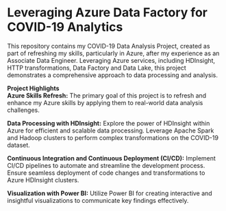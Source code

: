 # Leveraging Azure Data Factory for COVID-19 Analytics
This repository contains my COVID-19 Data Analysis Project, created as part of refreshing my skills, particularly in Azure, after my experience as an Associate Data Engineer. Leveraging Azure services, including HDInsight, HTTP transformations, Data Factory and Data Lake, this project demonstrates a comprehensive approach to data processing and analysis.

**Project Highlights**<br>
**Azure Skills Refresh:** 
The primary goal of this project is to refresh and enhance my Azure skills by applying them to real-world data analysis challenges.

**Data Processing with HDInsight:**
Explore the power of HDInsight within Azure for efficient and scalable data processing. Leverage Apache Spark and Hadoop clusters to perform complex transformations on the COVID-19 dataset.

**Continuous Integration and Continuous Deployment (CI/CD):**
Implement CI/CD pipelines to automate and streamline the development process. Ensure seamless deployment of code changes and transformations to Azure HDInsight clusters.

**Visualization with Power BI:** 
Utilize Power BI for creating interactive and insightful visualizations to communicate key findings effectively.

